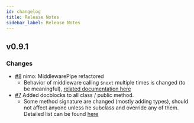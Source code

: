 ```yaml
---
id: changelog
title: Release Notes
sidebar_label: Release Notes
---
```


## v0.9.1

### Changes

- [#8](https://github.com/litphp/litphp/pull/8) nimo: MiddlewarePipe refactored
  - Behavior of middleware calling `$next` multiple times is changed (to be meaningful), [related documentation here](http://litphp.github.io/docs/nimo#next-passed-to-middleware)
- [#7](https://github.com/litphp/litphp/pull/7) Added docblocks to all class / public method.
  - Some method signature are changed (mostly adding types), should not affect anyone unless he subclass and override any of them. Detailed list can be found [here](https://github.com/litphp/litphp/pull/7)
